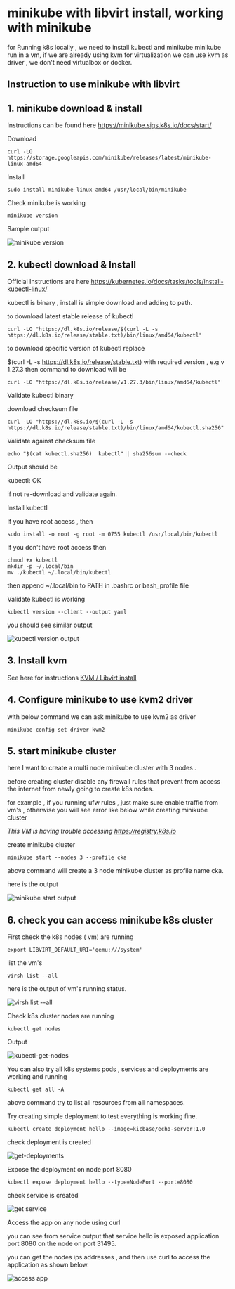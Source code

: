 
# minikube with libvirt install, working with minikube

for Running k8s locally , we need to install kubectl and minikube
minikube run in a vm, if we are already using kvm for virtualization
we can use kvm as driver ,  we don't need virtualbox or docker.  

## Instruction to use minikube with libvirt


## 1. minikube download & install

Instructions can be found here 
https://minikube.sigs.k8s.io/docs/start/

Download 

```
curl -LO https://storage.googleapis.com/minikube/releases/latest/minikube-linux-amd64
```

Install

```
sudo install minikube-linux-amd64 /usr/local/bin/minikube
```

Check minikube is working 

```
minikube version
```

Sample output

![minikube version](./images/minikube-version.png)


## 2. kubectl download & Install

Official Instructions are here https://kubernetes.io/docs/tasks/tools/install-kubectl-linux/

kubectl is binary , install is simple download and adding to path.

to download latest stable release of kubectl

```
curl -LO "https://dl.k8s.io/release/$(curl -L -s https://dl.k8s.io/release/stable.txt)/bin/linux/amd64/kubectl"
```

to download specific version of kubectl replace 

$(curl -L -s https://dl.k8s.io/release/stable.txt) with  required version , e.g  v 1.27.3
then command to download will be 

```
curl -LO "https://dl.k8s.io/release/v1.27.3/bin/linux/amd64/kubectl"
```

Validate kubectl binary

download checksum file

```
curl -LO "https://dl.k8s.io/$(curl -L -s https://dl.k8s.io/release/stable.txt)/bin/linux/amd64/kubectl.sha256"
```

Validate against checksum file 

```
echo "$(cat kubectl.sha256)  kubectl" | sha256sum --check
```

Output should be 

kubectl: OK

if not re-download and validate again.

Install kubectl

If you have root access , then 

```
sudo install -o root -g root -m 0755 kubectl /usr/local/bin/kubectl
```

If you don't have root access then 

```
chmod +x kubectl
mkdir -p ~/.local/bin
mv ./kubectl ~/.local/bin/kubectl
```

then append ~/.local/bin  to PATH in .bashrc  or bash_profile file

Validate kubectl is working 

```
kubectl version --client --output yaml
```

you should see similar output

![kubectl version output](./images/kubectl-version-output.png)


## 3. Install kvm

See here for instructions [KVM / Libvirt install](../libvirt-kvm/README.md)  

## 4. Configure minikube to use kvm2 driver

with below command we can ask minikube to use kvm2 as driver 

```
minikube config set driver kvm2
```

## 5. start minikube cluster 

here I want to create a multi node minikube cluster with 3 nodes .

before creating cluster disable any firewall rules that prevent from access the internet from newly going to create k8s nodes.

for example ,  if you running ufw rules , just make sure enable traffic from vm's , otherwise you will see error like below while creating minikube cluster 

*This VM is having trouble accessing https://registry.k8s.io*



create minikube cluster 

```
minikube start --nodes 3 --profile cka
```

above command will create a 3 node minikube cluster as profile name cka.

here is the output 

![minikube start output](./images/minikube-start-output.png)


## 6. check you can access minikube k8s cluster

First check the k8s nodes ( vm) are running 

```
export LIBVIRT_DEFAULT_URI='qemu:///system' 
```

list the vm's

```
virsh list --all
```

here is the output of vm's running status.

![virsh list --all](./images/virsh-list-all.png)


Check k8s cluster nodes are  running 

```
kubectl get nodes
```

Output

![kubectl-get-nodes](./images/kubectl-get-nodes.png)

You can also  try all k8s systems pods , services and deployments are working and running 

```
kubectl get all -A
```

above command try to list all resources from all namespaces.

Try creating simple deployment to test everything is working fine.


```
kubectl create deployment hello --image=kicbase/echo-server:1.0
```
check deployment is created 

![get-deployments](./images/get-deployments.png)


Expose the deployment on node port 8080

```
kubectl expose deployment hello --type=NodePort --port=8080
```
check service is created 

![get service](./images/get-service.png)



Access the app on any node using curl

you can see from service output that service hello is exposed application port 8080 on the node on port 31495.

you can get the nodes ips addresses , and then use curl to access the application as shown below.

![access app](./images/access-app.png)
